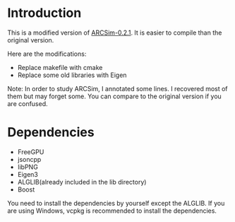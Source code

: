 # Introduction

This is a modified version of [ARCSim-0.2.1](http://graphics.berkeley.edu/resources/ARCSim/). It is easier to compile than the original version.

Here are the modifications:
- Replace makefile with cmake
- Replace some old libraries with Eigen

Note: In order to study ARCSim, I annotated some lines. I recovered most of them but may forget some. You can compare to the original version if you are confused.

# Dependencies

- FreeGPU
- jsoncpp
- libPNG
- Eigen3
- ALGLIB(already included in the lib directory)
- Boost

You need to install the dependencies by yourself except the ALGLIB. If you are using Windows, vcpkg is recommended to install the dependencies.